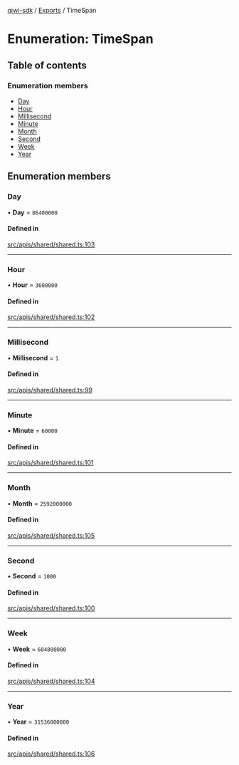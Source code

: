 [qiwi-sdk](../README.md) / [Exports](../modules.md) / TimeSpan

# Enumeration: TimeSpan

## Table of contents

### Enumeration members

- [Day](TimeSpan.md#day)
- [Hour](TimeSpan.md#hour)
- [Millisecond](TimeSpan.md#millisecond)
- [Minute](TimeSpan.md#minute)
- [Month](TimeSpan.md#month)
- [Second](TimeSpan.md#second)
- [Week](TimeSpan.md#week)
- [Year](TimeSpan.md#year)

## Enumeration members

### Day

• **Day** = `86400000`

#### Defined in

[src/apis/shared/shared.ts:103](https://github.com/AlexXanderGrib/node-qiwi-sdk/blob/d0770ca/src/apis/shared/shared.ts#L103)

___

### Hour

• **Hour** = `3600000`

#### Defined in

[src/apis/shared/shared.ts:102](https://github.com/AlexXanderGrib/node-qiwi-sdk/blob/d0770ca/src/apis/shared/shared.ts#L102)

___

### Millisecond

• **Millisecond** = `1`

#### Defined in

[src/apis/shared/shared.ts:99](https://github.com/AlexXanderGrib/node-qiwi-sdk/blob/d0770ca/src/apis/shared/shared.ts#L99)

___

### Minute

• **Minute** = `60000`

#### Defined in

[src/apis/shared/shared.ts:101](https://github.com/AlexXanderGrib/node-qiwi-sdk/blob/d0770ca/src/apis/shared/shared.ts#L101)

___

### Month

• **Month** = `2592000000`

#### Defined in

[src/apis/shared/shared.ts:105](https://github.com/AlexXanderGrib/node-qiwi-sdk/blob/d0770ca/src/apis/shared/shared.ts#L105)

___

### Second

• **Second** = `1000`

#### Defined in

[src/apis/shared/shared.ts:100](https://github.com/AlexXanderGrib/node-qiwi-sdk/blob/d0770ca/src/apis/shared/shared.ts#L100)

___

### Week

• **Week** = `604800000`

#### Defined in

[src/apis/shared/shared.ts:104](https://github.com/AlexXanderGrib/node-qiwi-sdk/blob/d0770ca/src/apis/shared/shared.ts#L104)

___

### Year

• **Year** = `31536000000`

#### Defined in

[src/apis/shared/shared.ts:106](https://github.com/AlexXanderGrib/node-qiwi-sdk/blob/d0770ca/src/apis/shared/shared.ts#L106)
